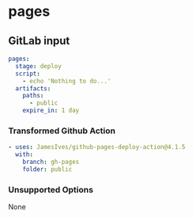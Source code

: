 # pages

## GitLab input

```yaml
pages:
  stage: deploy
  script:
    - echo 'Nothing to do...'
  artifacts:
    paths:
      - public
    expire_in: 1 day
```

### Transformed Github Action

```yaml
- uses: JamesIves/github-pages-deploy-action@4.1.5
  with:
    branch: gh-pages
    folder: public
```

### Unsupported Options

None

